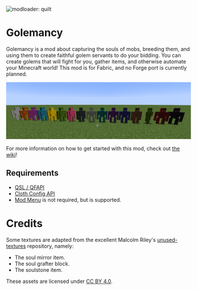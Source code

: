 ![modloader: quilt](https://img.shields.io/badge/modloader-quilt-dc29dd)

# Golemancy

Golemancy is a mod about capturing the souls of mobs, breeding them, and using them to create faithful golem servants to do your bidding. You can create golems that will fight for you, gather items, and otherwise automate your Minecraft world! This mod is for Fabric, and no Forge port is currently planned.

![dyed terracotta golems](/readme/terracotta-dyed.png)

For more information on how to get started with this mod, check out [the wiki](https://github.com/emirik0l/Golemancy/wiki)!

## Requirements

- [QSL / QFAPI](https://modrinth.com/mod/qsl)
- [Cloth Config API](https://modrinth.com/mod/cloth-config)
- [Mod Menu](https://modrinth.com/mod/modmenu) is not required, but is supported.

# Credits

Some textures are adapted from the excellent Malcolm Riley's [unused-textures](https://github.com/malcolmriley/unused-textures) repository, namely:

* The soul mirror item.
* The soul grafter block.
* The soulstone item.

These assets are licensed under [CC BY 4.0](https://creativecommons.org/licenses/by/4.0/).
